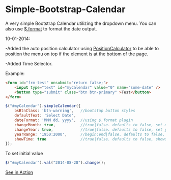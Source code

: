 Simple-Bootstrap-Calendar
=========================

A very simple Bootstrap Calendar utilizing the dropdown menu. You can also use [$.format](https://github.com/phstc/jquery-dateFormat) to format the date output.

10-01-2014:

-Added the auto position calculator using [PositionCalculator](https://github.com/tlindig/position-calculator) to be able to position the menu on top if the element is at the bottom of the page.

-Added Time Selector.

Example:

```html
<form id="frm-test" onsubmit="return false;">
    <input type="text" id="myCalendar" value="0" name="some-date" />
    <button type="submit" class="btn btn-primary" >Test</button>
</form>
```

```javascript
$("#myCalendar").simpleCalendar({
    bsBtnClass: 'btn-warning',   //bootstap button styles
    defaultText: 'Select Date',
    dateFormat: 'MMM dd, yyyy',  //using $.format plugin
    changeMonth: true,           //true|false. defaults to false, set month to select mode when set to true
    changeYear: true,            //true|false. defaults to false, set year to select mode when set to true
    yearRange: '1950:2000',      //begin:end|false. defaults to false, limit the year range
    showTime: true               //true|false. defaults to false, shows time selector when set to true
});
```
To set initial value
```javascript
$("#myCalendar").val("2014-08-28").change();
```
[See in Action](http://jsfiddle.net/bulletproofscripts/08r7m1hL/embedded/result/)
